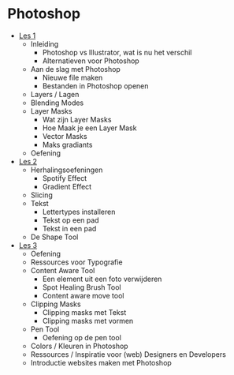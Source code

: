 # Photoshop

- [Les 1](https://github.com/brampauwelyn/photoshop-courses/tree/master/les1)
  - Inleiding
    - Photoshop vs Illustrator, wat is nu het verschil
    - Alternatieven voor Photoshop
  - Aan de slag met Photoshop
    - Nieuwe file maken
    - Bestanden in Photoshop openen
  - Layers / Lagen
  - Blending Modes
  - Layer Masks
    - Wat zijn Layer Masks
    - Hoe Maak je een Layer Mask
    - Vector Masks
    - Maks gradiants
  - Oefening
- [Les 2](https://github.com/brampauwelyn/photoshop-courses/tree/master/les2)
  - Herhalingsoefeningen
    - Spotify Effect
    - Gradient Effect
  - Slicing
  - Tekst
    - Lettertypes installeren
    - Tekst op een pad
    - Tekst in een pad
  - De Shape Tool
- [Les 3](https://github.com/brampauwelyn/photoshop-courses/tree/master/les3)
  - Oefening
  - Ressources voor Typografie
  - Content Aware Tool
    - Een element uit een foto verwijderen
    - Spot Healing Brush Tool
    - Content aware move tool
  - Clipping Masks
    - Clipping masks met Tekst
    - Clipping masks met vormen
  - Pen Tool
    - Oefening op de pen tool
  - Colors / Kleuren in Photoshop
  - Ressources / Inspiratie voor (web) Designers en Developers
  - Introductie websites maken met Photoshop
